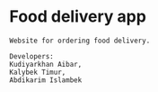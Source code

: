 # Food delivery app

```
Website for ordering food delivery.

Developers: 
Kudiyarkhan Aibar, 
Kalybek Timur,
Abdikarim Islambek
```